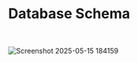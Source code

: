 # Database Schema
<br>

![Screenshot 2025-05-15 184159](https://github.com/user-attachments/assets/5eb01ddc-70ac-4096-a010-72a50b35ab29)
